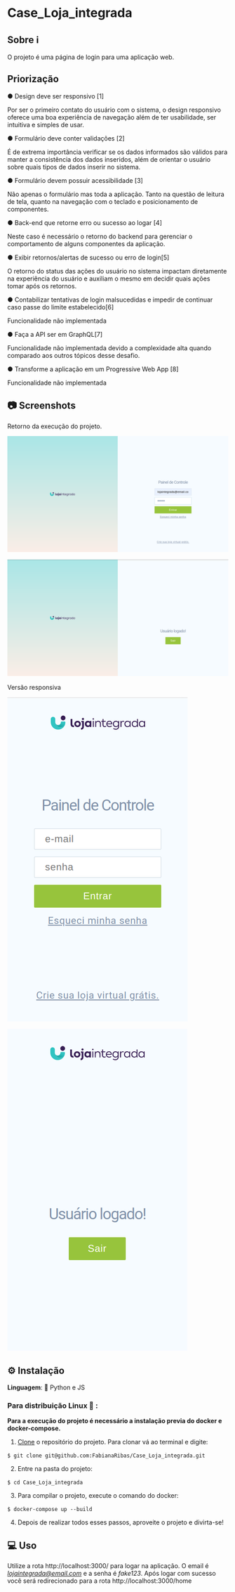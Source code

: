 # Case_Loja_integrada

## Sobre ℹ️

O projeto é uma página de login para uma aplicação web.

## Priorização

● Design deve ser responsivo [1]

Por ser o primeiro contato do usuário com o sistema, o design responsivo oferece uma boa experiência de navegação além de ter usabilidade, ser intuitiva e simples de usar.

● Formulário deve conter validações [2]

É de extrema importância verificar se os dados informados são válidos para manter a consistência dos dados inseridos, além de orientar o usuário sobre quais tipos de dados inserir no sistema.

● Formulário devem possuir acessibilidade [3]

Não apenas o formulário mas toda a aplicação. Tanto na questão de leitura de tela, quanto na navegação com o teclado e posicionamento de componentes.

● Back-end que retorne erro ou sucesso ao logar [4]

Neste caso é necessário o retorno do backend para gerenciar o comportamento de alguns componentes da aplicação.

● Exibir retornos/alertas de sucesso ou erro de login[5]

O retorno do status das ações do usuário no sistema impactam diretamente na experiência do usuário e auxiliam o mesmo em decidir quais ações tomar após os retornos.

● Contabilizar tentativas de login malsucedidas e impedir de continuar caso
passe do limite estabelecido[6]

Funcionalidade não implementada

● Faça a API ser em GraphQL[7]

Funcionalidade não implementada devido a complexidade alta quando comparado aos outros tópicos desse desafio.

● Transforme a aplicação em um Progressive Web App [8]

Funcionalidade não implementada

## 📷 Screenshots

Retorno da execução do projeto.

![LoginPage](./img/login_page.png)

![HomePage](./img/home.png)

Versão responsiva

![LoginPage](./img/responsive_login_page.png)

![HomePage](./img/responsive_home.png)

## ⚙️ Instalação

**Linguagem**: 🐍 Python e JS<br>

### Para distribuição Linux 🐧 :

**Para a execução do projeto é necessário a instalação previa do docker e docker-compose.**

1. [Clone](https://help.github.com/en/articles/cloning-a-repository) o repositório do projeto. Para clonar vá ao terminal e digite:

```
$ git clone git@github.com:FabianaRibas/Case_Loja_integrada.git
```

2. Entre na pasta do projeto:

```
$ cd Case_Loja_integrada
```

3. Para compilar o projeto, execute o comando do docker:

```
$ docker-compose up --build
```

4. Depois de realizar todos esses passos, aproveite o projeto e divirta-se!

## 💻 Uso

Utilize a rota http://localhost:3000/ para logar na aplicação. O email é *lojaintegrada@email.com* e a senha é _fake123_. Após logar com sucesso você será redirecionado para a rota http://localhost:3000/home
